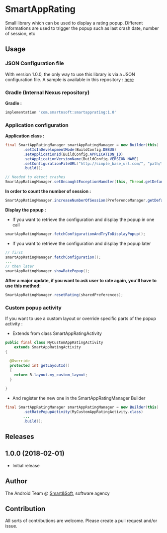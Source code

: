 # SmartAppRating

Small library which can be used to display a rating popup. Different informations are used to trigger the popup such as last crash date, number of session, etc

## Usage

### JSON Configuration file

With version 1.0.0, the only way to use this library is via a JSON configuration file.
A sample is available in this repository : [here](rateConfiguration.json)

### Gradle (Internal Nexus repository)

**Gradle :**

```groovy
implementation 'com.smartnsoft:smartapprating:1.0'
```

### Application configuration

**Application class :**

```java
final SmartAppRatingManager smartAppRatingManager = new Builder(this)
        .setIsInDevelopmentMode(BuildConfig.DEBUG)
        .setApplicationId(BuildConfig.APPLICATION_ID)
        .setApplicationVersionName(BuildConfig.VERSION_NAME)
        .setConfigurationFileURL("http://simple_base_url.com/", "path/to/configuration/file")
        .build();

// Needed to detect crashes
SmartAppRatingManager.setUncaughtExceptionHandler(this, Thread.getDefaultUncaughtExceptionHandler());
```
**In order to count the number of session :**

```java
SmartAppRatingManager.increaseNumberOfSession(PreferenceManager.getDefaultSharedPreferences(this));
```

**Display the popup :**

* If you want to retrieve the configuration and display the popup in one call

```java
smartAppRatingManager.fetchConfigurationAndTryToDisplayPopup();
```

* If you want to retrieve the configuration and display the popup later

```java
// first
smartAppRatingManager.fetchConfiguration();
...
// then later
smartAppRatingManager.showRatePopup();
```

**After a major update, if you want to ask user to rate again, you'll have to use this method:**

```java
SmartAppRatingManager.resetRating(sharedPreferences);
```

### Custom popup activity

If you want to use a custom layout or override specific parts of the popup activity :

* Extends from class SmartAppRatingActivity

```java
public final class MyCustomAppRatingActivity
    extends SmartAppRatingActivity
{

  @Override
  protected int getLayoutId()
  {
    return R.layout.my_custom_layout;
  }
  
}
```

* And register the new one in the SmartAppRatingManager Builder

```java
final SmartAppRatingManager smartAppRatingManager = new Builder(this)
        .setRatePopupActivity(MyCustomAppRatingActivity.class)
        ...
        .build();
```

## Releases

## 1.0.0 (2018-02-01)
* Initial release

## Author

The Android Team @ [Smart&Soft](http://www.smartnsoft.com/), software agency

## Contribution
All sorts of contributions are welcome. Please create a pull request and/or issue.
